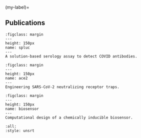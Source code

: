 <!-- #region -->
(my-label)=
## Publications


```{figure} spluc.jpg
:figclass: margin
---
height: 150px
name: spluc
---
A solution-based serology assay to detect COVID antibodies.
```

```{figure} ace2.jpg
:figclass: margin
---
height: 150px
name: ace2
---
Engineering SARS-CoV-2 neutralizing receptor traps.
```

```{figure} biosensor.png
:figclass: margin
---
height: 150px
name: biosensor
---
Computational design of a chemically inducible biosensor.
```



```{bibliography}
:all:
:style: unsrt
```
<!-- #endregion -->
